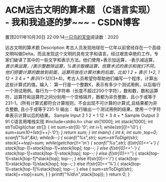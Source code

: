 
# ACM远古文明的算术题 （C语言实现） - 我和我追逐的梦~~~ - CSDN博客


置顶2011年10月30日 22:09:14[一只鸟的天空](https://me.csdn.net/heyongluoyao8)阅读数：2020


远古文明的算术题
Description
考古人员发现地球在一亿年以前曾经存在一个高级文明叫做Delta，而且发现这个文明的具有文字和语言。经过艰苦卓绝的工作，专家们破译了其中的一些文字和表示方法。他们使用+表示加运算，-表示减运算，*表示乘运算，/表示整数除运算，%表示取模运算，但算术式的表示和我们不同，他们把要计算的数放到前面，运算符放在计算对象的后面，比如 1 2 + 表示 1+2, 1 12 + 3 4 + * 表示(1+12)*(3+4)。考古人员希望你帮助他们编写一个程序，计算出这些计算式的值。输入：
第一行是一个整数K，表示有多少个测试用例，以后每行一个测试用例。每行为一个字符串（长度不超过200个字符），数和数，数和运算符，运算符和运算符之间分别用一个空格隔开，数都为非负整数，且小于或等于231-1。(所有计算式都符合计算规则，不会出现不可计算的计算式,且结果都为非负整数, 且小于或等于231-1)
输出：
每行输出一个测试用例的结果。使用一个字符串表示计算以后的结果。
Sample Input
2
1 2 +
1 12 + 3 4 + *
Sample Output
3
91
C语言用堆栈实现
\#include<stdio.h>
char str[1000];
int stack[1000];
int strToDigit(char str[])
{
int sum=str[0]-'0';
int i=1;
while(str[i]!='\0')
{
sum=sum*10+(str[i++]-'0');
}
return sum;
}
int main()
{
int k;
int sum ,top=0;
scanf("%d",&k);
while(k--)
{
scanf("%s",str);
sum=strToDigit(str);
stack[++top]=sum;
while(getchar()!='\n')
{
scanf("%s",str);
if(str[0]=='+')
{
stack[top-1]=stack[top-1]+stack[top];
top--;
}
else if(str[0]=='-')
{
stack[top-1]=stack[top-1]-stack[top];
top--;
}
else if(str[0]=='*')
{
stack[top-1]=stack[top-1]*stack[top];
top--;
}
else if(str[0]=='/')
{
stack[top-1]=stack[top-1]/stack[top];
top--;
}
else if(str[0]=='%')
{
stack[top-1]=stack[top-1]%stack[top];
top--;
}
else
{
sum=strToDigit(str);
stack[++top]=sum;
}
}
printf("%ld\n",stack[top]);
}
return 0;
}



